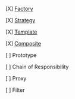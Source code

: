 [X] [Factory](bin/factory/)

[X] [Strategy](bin/strategy)

[X] [Template](bin/template)

[X] [Composite](bin/composite)

[ ] Prototype

[ ] Chain of Responsibility

[ ] Proxy

[ ] Filter